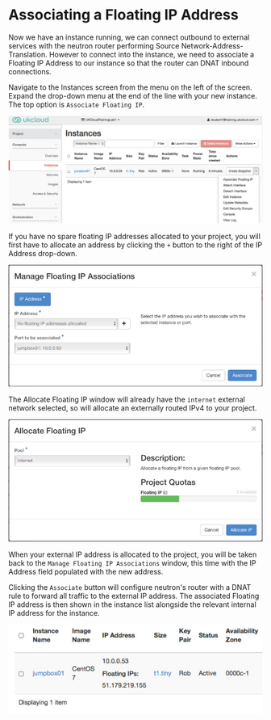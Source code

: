 Associating a Floating IP Address
===========================
Now we have an instance running, we can connect outbound to external services with the neutron router performing Source Network-Address-Translation. However to connect into the instance, we need to associate a Floating IP Address to our instance so that the router can DNAT inbound connections.

Navigate to the Instances screen from the menu on the left of the screen. Expand the drop-down menu at the end of the line with your new instance. The top option is ```Associate Floating IP```.

![Instance List](../images/instances.jpg)

If you have no spare floating IP addresses allocated to your project, you will first have to allocate an address by clicking the ```+``` button to the right of the IP Address drop-down.

![Manage Floating IP](../images/no-address-allocated.jpg)

The Allocate Floating IP window will already have the ```internet``` external network selected, so will allocate an externally routed IPv4 to your project.

![Allocate IP Address](../images/allocate-floating-ip.jpg)

When your external IP address is allocated to the project, you will be taken back to the ```Manage Floating IP Associations``` window, this time with the IP Address field populated with the new address. 

Clicking the ```Associate``` button will configure neutron's router with a DNAT rule to forward all traffic to the external IP address. The associated Floating IP address is then shown in the instance list alongside the relevant internal IP address for the instance.

![Associated Floating IP Address](../images/floating-ip-associated.jpg)
